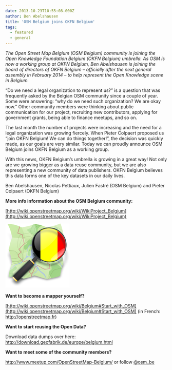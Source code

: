 ```yaml
---
date: 2013-10-23T10:55:08.000Z
author: Ben Abelshausen
title: 'OSM Belgium joins OKFN Belgium'
tags:
  - featured
  - general
---
```


_The Open Street Map Belgium (OSM Belgium) community is joining the Open Knowledge Foundation Belgium (OKFN Belgium) umbrella. As OSM is now a working group at OKFN Belgium, Ben Abelshausen is joining the board of directors of OKFN Belgium – officially after the next general assembly in February 2014 – to help represent the Open Knowledge scene in Belgium._

“Do we need a legal organization to represent us?” is a question that was frequently asked by the Belgian OSM community since a couple of year. Some were answering: “why do we need such organization? We are okay now.” Other community members were thinking about public communication for our project, recruiting new contributors, applying for government grants, being able to finance meetups, and so on.

The last month the number of projects were increasing and the need for a legal organization was growing fiercely. When Pieter Colpaert proposed us “join OKFN Belgium! We can do things together!”, the decision was quickly made, as our goals are very similar. Today we can proudly announce OSM Belgium joins OKFN Belgium as a working group.

With this news, OKFN Belgium’s umbrella is growing in a great way! Not only are we growing bigger as a data reuse community, but we are also representing a new community of data publishers. OKFN Belgium believes this data forms one of the key datasets in our daily lives.

Ben Abelshausen, Nicolas Pettiaux, Julien Fastré (OSM Belgium) and Pieter Colpaert (OKFN Belgium)

**More info information about the OSM Belgium community:**

[http://wiki.openstreetmap.org/wiki/WikiProject_Belgium](http://wiki.openstreetmap.org/wiki/WikiProject_Belgium)

![](200px-Osm_belgium_logo.svg.png)

**Want to become a mapper yourself?**

[http://wiki.openstreetmap.org/wiki/Belgium#Start_with_OSM](http://wiki.openstreetmap.org/wiki/Belgium#Start_with_OSM) (in French: <http://openstreetmap.fr>)

**Want to start reusing the Open Data?**

Download data dumps over here: [http://download.geofabrik.de/europe/belgium.html ](http://download.geofabrik.de/europe/belgium.html)

**Want to meet some of the community members?**

<http://www.meetup.com/OpenStreetMap-Belgium/> or follow [@osm_be](http://twitter.com/osm_be)
